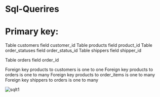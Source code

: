 # Sql-Querires
# Primary key:
Table customers field customer_id
Table products field product_id
Table order_statuses field order_status_id
Table shippers field shipper_id

Table orders field order_id

Foreign key products to customers is one to one
Foreign key products to orders is one to many
Foreign key products to order_items is one to many
Foreign key shippers to orders  is one to many

![sqlt1](https://user-images.githubusercontent.com/127099573/228222456-1289fede-a35a-4ca9-b60c-c783591a60a2.jpg)

